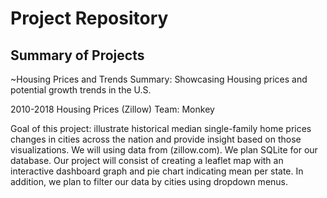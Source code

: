 # Project Repository
Summary of Projects
-------------------------------------------------------------------------------------------------------------------------------------------
~Housing Prices and Trends
Summary: Showcasing Housing prices and potential growth trends in the U.S. 

2010-2018 Housing Prices (Zillow)
Team: Monkey

Goal of this project: illustrate historical median single-family home prices changes in cities across the nation and provide insight based on those visualizations.
We will using data from (zillow.com).  We plan SQLite for our database. Our project will consist of creating a leaflet map with an interactive dashboard graph and pie chart indicating mean per state. In addition, we plan to filter our data by cities using dropdown menus.
